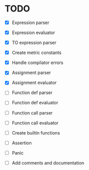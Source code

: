 # TODO

- [x] Expression parser
- [x] Expression evaluator
- [x] TO expression parser

- [x] Create metric constants

- [x] Handle compilator errors

- [x] Assignment parser
- [x] Assignment evaluator


- [ ] Function def parser
- [ ] Function def evaluator
- [ ] Function call parser
- [ ] Function call evaluator

- [ ] Create builtin functions

- [ ] Assertion
- [ ] Panic

- [ ] Add comments and documentation